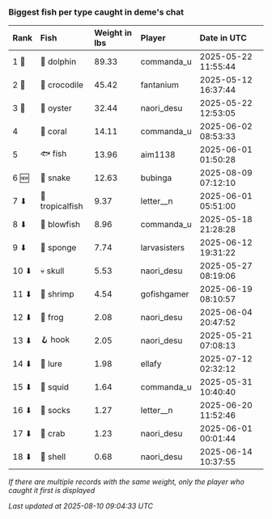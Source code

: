 ### Biggest fish per type caught in deme's chat

| Rank  | Fish            | Weight in lbs | Player       | Date in UTC         |
|:------|:----------------|:--------------|:-------------|:--------------------|
| 1 🥇  | 🐬 dolphin      | 89.33         | commanda_u   | 2025-05-22 11:55:44 |
| 2 🥈  | 🐊 crocodile    | 45.42         | fantanium    | 2025-05-12 16:37:44 |
| 3 🥉  | 🦪 oyster       | 32.44         | naori_desu   | 2025-05-22 12:53:05 |
| 4     | 🪸 coral        | 14.11         | commanda_u   | 2025-06-02 08:53:33 |
| 5     | 🐟 fish         | 13.96         | aim1138      | 2025-06-01 01:50:28 |
| 6 🆕  | 🐍 snake        | 12.63         | bubinga      | 2025-08-09 07:12:10 |
| 7 ⬇   | 🐠 tropicalfish | 9.37          | letter__n    | 2025-06-01 05:51:00 |
| 8 ⬇   | 🐡 blowfish     | 8.96          | commanda_u   | 2025-05-18 21:28:28 |
| 9 ⬇   | 🧽 sponge       | 7.74          | larvasisters | 2025-06-12 19:31:22 |
| 10 ⬇  | 💀 skull        | 5.53          | naori_desu   | 2025-05-27 08:19:06 |
| 11 ⬇  | 🦐 shrimp       | 4.54          | gofishgamer  | 2025-06-19 08:10:57 |
| 12 ⬇  | 🐸 frog         | 2.08          | naori_desu   | 2025-06-04 20:47:52 |
| 13 ⬇  | 🪝 hook         | 2.05          | naori_desu   | 2025-05-21 07:08:13 |
| 14 ⬇  | 🎏 lure         | 1.98          | ellafy       | 2025-07-12 02:32:12 |
| 15 ⬇  | 🦑 squid        | 1.64          | commanda_u   | 2025-05-31 10:40:40 |
| 16 ⬇  | 🧦 socks        | 1.27          | letter__n    | 2025-06-20 11:52:46 |
| 17 ⬇  | 🦀 crab         | 1.23          | naori_desu   | 2025-06-01 00:01:44 |
| 18 ⬇  | 🐚 shell        | 0.68          | naori_desu   | 2025-06-14 10:37:55 |

_If there are multiple records with the same weight, only the player who caught it first is displayed_

_Last updated at 2025-08-10 09:04:33 UTC_